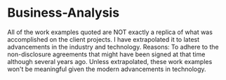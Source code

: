 # Business-Analysis
All of the work examples quoted are NOT exactly a replica of what was accomplished on the client projects. I have extrapolated it to latest advancements in the industry and technology.
Reasons:
To adhere to the non-disclosure agreements that might have been signed at that time although several years ago.
Unless extrapolated, these work examples won't be meaningful given the modern advancements in technology.
